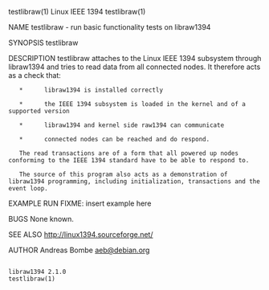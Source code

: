 testlibraw(1)                                                                                  Linux IEEE 1394                                                                                  testlibraw(1)



NAME
       testlibraw - run basic functionality tests on libraw1394

SYNOPSIS
       testlibraw

DESCRIPTION
       testlibraw attaches to the Linux IEEE 1394 subsystem through libraw1394 and tries to read data from all connected nodes.  It therefore acts as a check that:

       *      libraw1394 is installed correctly

       *      the IEEE 1394 subsystem is loaded in the kernel and of a supported version

       *      libraw1394 and kernel side raw1394 can communicate

       *      connected nodes can be reached and do respond.

       The read transactions are of a form that all powered up nodes conforming to the IEEE 1394 standard have to be able to respond to.

       The source of this program also acts as a demonstration of libraw1394 programming, including initialization, transactions and the event loop.

EXAMPLE RUN
       FIXME: insert example here

BUGS
       None known.

SEE ALSO
       http://linux1394.sourceforge.net/

AUTHOR
       Andreas Bombe <aeb@debian.org>



                                                                                               libraw1394 2.1.0                                                                                 testlibraw(1)
